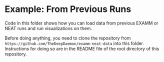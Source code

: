 # Example: From Previous Runs  
  
Code in this folder shows how you can load data from previous EXAMM or NEAT runs and run visualizations on them.   
  
Before doing anything, you need to clone the repository from `https://github.com/TheDeepDaemon/examm-neat-data` into this folder. Instructions for doing so are in the README file of the root directory of this repository. 
